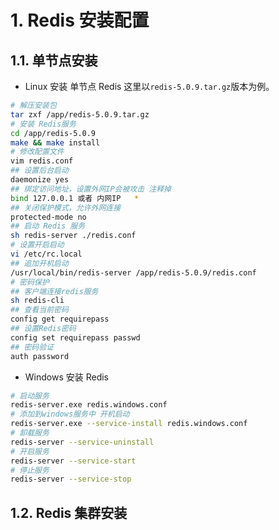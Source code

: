 # 1. Redis 安装配置

## 1.1. 单节点安装

- Linux 安装 单节点 Redis
这里以`redis-5.0.9.tar.gz`版本为例。
```sh
# 解压安装包
tar zxf /app/redis-5.0.9.tar.gz
# 安装 Redis服务
cd /app/redis-5.0.9
make && make install
# 修改配置文件
vim redis.conf
## 设置后台启动
daemonize yes
## 绑定访问地址，设置外网IP会被攻击 注释掉
bind 127.0.0.1 或者 内网IP   *
## 关闭保护模式，允许外网连接
protected-mode no
## 启动 Redis 服务
sh redis-server ./redis.conf
# 设置开启启动
vi /etc/rc.local
## 追加开机启动
/usr/local/bin/redis-server /app/redis-5.0.9/redis.conf
# 密码保护
## 客户端连接redis服务
sh redis-cli
## 查看当前密码
config get requirepass
## 设置Redis密码
config set requirepass passwd
## 密码验证
auth password
```

- Windows 安装 Redis
```sh
# 启动服务
redis-server.exe redis.windows.conf
# 添加到windows服务中 开机启动
redis-server.exe --service-install redis.windows.conf
# 卸载服务
redis-server --service-uninstall
# 开启服务
redis-server --service-start
# 停止服务
redis-server --service-stop
```

## 1.2. Redis 集群安装
